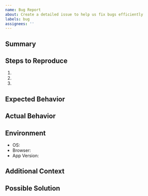 ```yaml
---
name: Bug Report
about: Create a detailed issue to help us fix bugs efficiently
labels: bug
assignees: ''
---
```


## Summary

<!-- Briefly describe the issue. What is happening? What did you expect to happen? -->

## Steps to Reproduce

1. <!-- Step 1: e.g. Go to '...'/Click on '...' -->
2. <!-- Step 2 -->
3. <!-- Step 3 -->

## Expected Behavior

<!-- What should have happened? -->

## Actual Behavior

<!-- What actually happened? Include error messages, screenshots, or logs if possible. -->

## Environment
- OS: <!-- e.g. macOS 14, Windows 11 -->
- Browser: <!-- e.g. Chrome 125, Firefox 120 -->
- App Version: <!-- e.g. v1.2.3, commit hash -->

## Additional Context

<!-- Any other information, links, or context that might help. -->

## Possible Solution

<!-- If you have ideas for a fix, describe them here. -->

